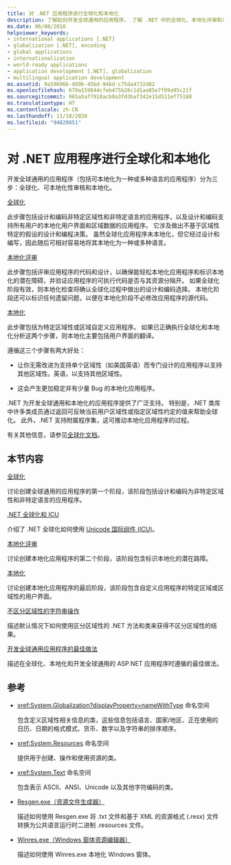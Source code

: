 ```yaml
---
title: 对 .NET 应用程序进行全球化和本地化
description: 了解如何开发全球通用的应用程序。 了解 .NET 中的全球化、本地化评审和本地化。
ms.date: 06/08/2018
helpviewer_keywords:
- international applications [.NET]
- globalization [.NET], encoding
- global applications
- internationalization
- world-ready applications
- application development [.NET], globalization
- multilingual application development
ms.assetid: 9a59696b-d89b-45bd-946d-c75da4732d02
ms.openlocfilehash: 670a159844cfeb475b26c1d1aa85e7f09a95c21f
ms.sourcegitcommit: 965a5af7918acb0a3fd3baf342e15d511ef75188
ms.translationtype: HT
ms.contentlocale: zh-CN
ms.lasthandoff: 11/18/2020
ms.locfileid: "94829851"
---
```

# <a name="globalizing-and-localizing-net-applications"></a>对 .NET 应用程序进行全球化和本地化

开发全球通用的应用程序（包括可本地化为一种或多种语言的应用程序）分为三步：全球化、可本地化性审核和本地化。

[全球化](globalization.md)

此步骤包括设计和编码非特定区域性和非特定语言的应用程序，以及设计和编码支持所有用户的本地化用户界面和区域数据的应用程序。 它涉及做出不基于区域性特定的假设的设计和编程决策。 虽然全球化应用程序未本地化，但它经过设计和编写，因此随后可相对容易地将其本地化为一种或多种语言。

[本地化评审](localizability-review.md)

此步骤包括评审应用程序的代码和设计，以确保能轻松本地化应用程序和标识本地化的潜在障碍，并验证应用程序的可执行代码是否与其资源分隔开。 如果全球化阶段有效，则本地化检查将确认全球化过程中做出的设计和编码选择。 本地化阶段还可以标识任何遗留问题，以便在本地化阶段不必修改应用程序的源代码。

[本地化](localization.md)

此步骤包括为特定区域性或区域自定义应用程序。 如果已正确执行全球化和本地化分析这两个步骤，则本地化主要包括用户界面的翻译。

遵循这三个步骤有两大好处：

- 让你无需改进为支持单个区域性（如美国英语）而专门设计的应用程序以支持其他区域性。英语，以支持其他区域性。

- 这会产生更加稳定并有少量 Bug 的本地化应用程序。

.NET 为开发全球通用和本地化的应用程序提供了广泛支持。 特别是，.NET 类库中许多类成员通过返回可反映当前用户区域性或指定区域性约定的值来帮助全球化。 此外，.NET 支持附属程序集，这可推动本地化应用程序的过程。

有关其他信息，请参见[全球化文档](/globalization/)。

## <a name="in-this-section"></a>本节内容

[全球化](globalization.md)

讨论创建全球通用的应用程序的第一个阶段，该阶段包括设计和编码为非特定区域性和非特定语言的应用程序。

[.NET 全球化和 ICU](globalization-icu.md)

介绍了 .NET 全球化如何使用 [Unicode 国际组件 (ICU)](http://site.icu-project.org/home)。

[本地化评审](localizability-review.md)

讨论创建本地化应用程序的第二个阶段，该阶段包含标识本地化的潜在路障。

[本地化](localization.md)

讨论创建本地化应用程序的最后阶段，该阶段包含自定义应用程序的特定区域或区域性的用户界面。

[不区分区域性的字符串操作](culture-insensitive-string-operations.md)

描述默认情况下如何使用区分区域性的 .NET 方法和类来获得不区分区域性的结果。

[开发全球通用应用程序的最佳做法](best-practices-for-developing-world-ready-apps.md)

描述在全球化、本地化和开发全球通用的 ASP.NET 应用程序时遵循的最佳做法。

## <a name="reference"></a>参考

- <xref:System.Globalization?displayProperty=nameWithType> 命名空间

   包含定义区域性相关信息的类，这些信息包括语言、国家/地区、正在使用的日历、日期的格式模式、货币、数字以及字符串的排序顺序。

- <xref:System.Resources> 命名空间

   提供用于创建、操作和使用资源的类。

- <xref:System.Text> 命名空间

   包含表示 ASCII、ANSI、Unicode 以及其他字符编码的类。

- [Resgen.exe（资源文件生成器）](../../framework/tools/resgen-exe-resource-file-generator.md)

   描述如何使用 Resgen.exe 将 .txt 文件和基于 XML 的资源格式 (.resx) 文件转换为公共语言运行时二进制 .resources 文件。

- [Winres.exe（Windows 窗体资源编辑器）](../../framework/tools/winres-exe-windows-forms-resource-editor.md)

   描述如何使用 Winres.exe 本地化 Windows 窗体。
